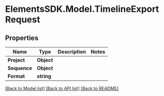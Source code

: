 # ElementsSDK.Model.TimelineExportRequest

## Properties

Name | Type | Description | Notes
------------ | ------------- | ------------- | -------------
**Project** | **Object** |  | 
**Sequence** | **Object** |  | 
**Format** | **string** |  | 

[[Back to Model list]](../#documentation-for-models) [[Back to API list]](../#documentation-for-api-endpoints) [[Back to README]](../)

